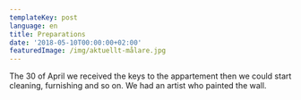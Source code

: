 ```yaml
---
templateKey: post
language: en
title: Preparations
date: '2018-05-10T00:00:00+02:00'
featuredImage: /img/aktuellt-målare.jpg
---
```

The  30 of April we received the keys to the appartement then we could start cleaning, furnishing and so on. We had an artist who painted the wall.
